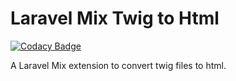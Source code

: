 # Laravel Mix Twig to Html

[![Codacy Badge](https://api.codacy.com/project/badge/Grade/6990586b03424dbbb9b5c3e8667ce214)](https://app.codacy.com/gh/Jazz-Man/twig-to-html?utm_source=github.com&utm_medium=referral&utm_content=Jazz-Man/twig-to-html&utm_campaign=Badge_Grade)

A Laravel Mix extension to convert twig files to html.